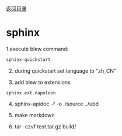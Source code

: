 [返回目录](../README.md)
# sphinx

1.execute blew command:
```bash
sphinx-quickstart
```

2. during quickstart set language to "zh_CN"

3. add blew to extensions
```
sphinx.ext.napoleon
```

4. sphinx-apidoc -f -o ./source ../ubd

5. make markdown

6. tar -czvf test.tar.gz build/
